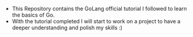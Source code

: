 - This Repository contains the GoLang official tutorial I followed to learn the basics of Go.
- With the tutorial completed I will start to work on a project to have a deeper understanding and polish my skills :)
